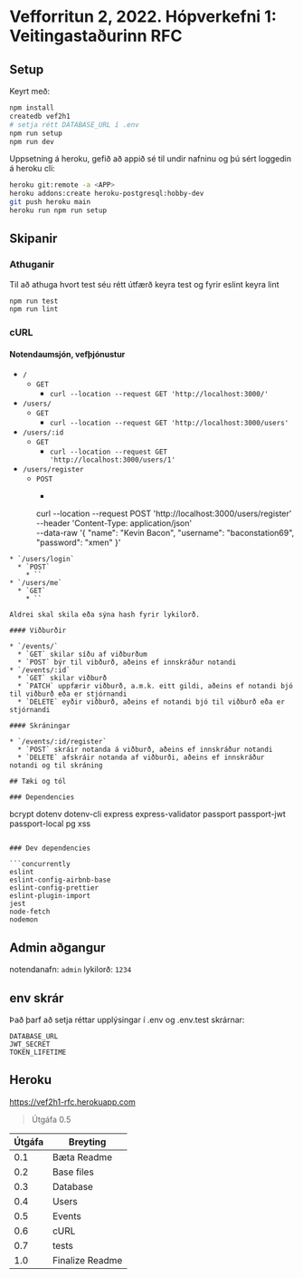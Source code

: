 # Vefforritun 2, 2022. Hópverkefni 1: Veitingastaðurinn RFC

## Setup

Keyrt með:

```bash
npm install
createdb vef2h1
# setja rétt DATABASE_URL í .env
npm run setup
npm run dev
```

Uppsetning á heroku, gefið að appið sé til undir nafninu <APP> og þú sért loggedin á heroku cli:

```bash
heroku git:remote -a <APP>
heroku addons:create heroku-postgresql:hobby-dev
git push heroku main
heroku run npm run setup
```

## Skipanir

### Athuganir

Til að athuga hvort test séu rétt útfærð keyra test og fyrir eslint keyra lint

```bash
npm run test
npm run lint
```

### cURL

#### Notendaumsjón, vefþjónustur

* `/`
  * `GET` 
    * `curl --location --request GET 'http://localhost:3000/'`
* `/users/`
  * `GET` 
    * `curl --location --request GET 'http://localhost:3000/users'`
* `/users/:id`
  * `GET` 
    * `curl --location --request GET 'http://localhost:3000/users/1'`
* `/users/register`
  * `POST` 
    * ```
    curl --location --request POST 'http://localhost:3000/users/register' \
--header 'Content-Type: application/json' \
--data-raw '{
    "name": "Kevin Bacon",
    "username": "baconstation69",
    "password": "xmen"
}'
```
* `/users/login`
  * `POST` 
    * ``
* `/users/me`
  * `GET` 
    * ``

Aldrei skal skila eða sýna hash fyrir lykilorð.

#### Viðburðir

* `/events/`
  * `GET` skilar síðu af viðburðum
  * `POST` býr til vibðurð, aðeins ef innskráður notandi
* `/events/:id`
  * `GET` skilar viðburð
  * `PATCH` uppfærir viðburð, a.m.k. eitt gildi, aðeins ef notandi bjó til viðburð eða er stjórnandi
  * `DELETE` eyðir viðburð, aðeins ef notandi bjó til viðburð eða er stjórnandi

#### Skráningar

* `/events/:id/register`
  * `POST` skráir notanda á viðburð, aðeins ef innskráður notandi
  * `DELETE` afskráir notanda af viðburði, aðeins ef innskráður notandi og til skráning

## Tæki og tól

### Dependencies

```
bcrypt
dotenv
dotenv-cli
express
express-validator
passport
passport-jwt
passport-local
pg
xss
```

### Dev dependencies

```concurrently
eslint
eslint-config-airbnb-base
eslint-config-prettier
eslint-plugin-import
jest
node-fetch
nodemon
```

## Admin aðgangur

notendanafn: `admin`
lykilorð:    `1234`

## env skrár

Það þarf að setja réttar upplýsingar í .env og .env.test skrárnar:

```
DATABASE_URL
JWT_SECRET
TOKEN_LIFETIME
```

## Heroku

https://vef2h1-rfc.herokuapp.com

> Útgáfa 0.5

| Útgáfa | Breyting        |
| ------ | --------------- |
| 0.1    | Bæta Readme     |
| 0.2    | Base files      |
| 0.3    | Database        |
| 0.4    | Users           |
| 0.5    | Events          |
| 0.6    | cURL            |
| 0.7    | tests           |
| 1.0    | Finalize Readme |
